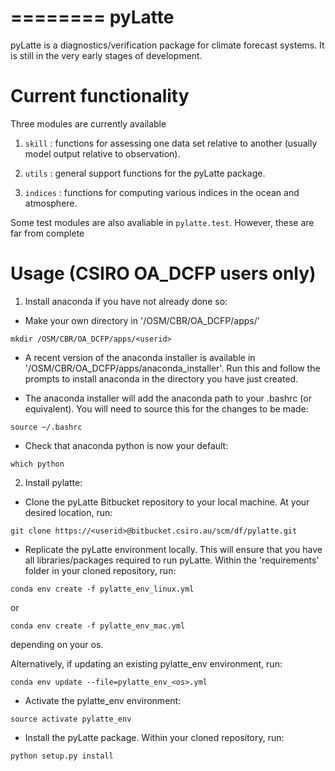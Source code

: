 ========
pyLatte
========

pyLatte is a diagnostics/verification package for climate forecast systems. It is still in the very early stages of development.

Current functionality
======================

Three modules are currently available

1. ``skill`` : functions for assessing one data set relative to another (usually model output relative to observation).

2. ``utils`` : general support functions for the pyLatte package. 

3. ``indices`` : functions for computing various indices in the ocean and atmosphere.

Some test modules are also avaliable in ``pylatte.test``. However, these are far from complete 

Usage (CSIRO OA\_DCFP users only)
==================================

1. Install anaconda if you have not already done so:

* Make your own directory in '/OSM/CBR/OA\_DCFP/apps/'

``mkdir /OSM/CBR/OA_DCFP/apps/<userid>``

* A recent version of the anaconda installer is available in '/OSM/CBR/OA\_DCFP/apps/anaconda\_installer'. Run this and follow the prompts to install anaconda in the directory you have just created.

* The anaconda installer will add the anaconda path to your .bashrc (or equivalent). You will need to source this for the changes to be made:

``source ~/.bashrc``

* Check that anaconda python is now your default:

``which python``

2. Install pylatte:

* Clone the pyLatte Bitbucket repository to your local machine. At your desired location, run:

``git clone https://<userid>@bitbucket.csiro.au/scm/df/pylatte.git``

* Replicate the pyLatte environment locally. This will ensure that you have all libraries/packages required to run pyLatte. Within the 'requirements' folder in your cloned repository, run:  
  
``conda env create -f pylatte_env_linux.yml``  
  
or  
  
``conda env create -f pylatte_env_mac.yml``  
  
depending on your os.  
  
Alternatively, if updating an existing pylatte\_env environment, run:  

``conda env update --file=pylatte_env_<os>.yml``

* Activate the pylatte\_env environment:

``source activate pylatte_env``

* Install the pyLatte package. Within your cloned repository, run:

``python setup.py install``

